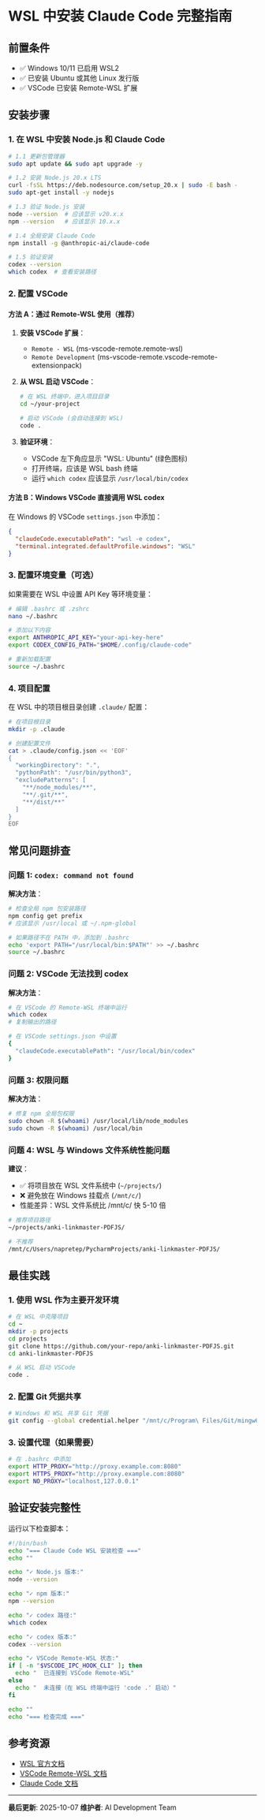 # WSL 中安装 Claude Code 完整指南

## 前置条件

- ✅ Windows 10/11 已启用 WSL2
- ✅ 已安装 Ubuntu 或其他 Linux 发行版
- ✅ VSCode 已安装 Remote-WSL 扩展

## 安装步骤

### 1. 在 WSL 中安装 Node.js 和 Claude Code

```bash
# 1.1 更新包管理器
sudo apt update && sudo apt upgrade -y

# 1.2 安装 Node.js 20.x LTS
curl -fsSL https://deb.nodesource.com/setup_20.x | sudo -E bash -
sudo apt-get install -y nodejs

# 1.3 验证 Node.js 安装
node --version  # 应该显示 v20.x.x
npm --version   # 应该显示 10.x.x

# 1.4 全局安装 Claude Code
npm install -g @anthropic-ai/claude-code

# 1.5 验证安装
codex --version
which codex  # 查看安装路径
```

### 2. 配置 VSCode

#### 方法 A：通过 Remote-WSL 使用（推荐）

1. **安装 VSCode 扩展**：
   - `Remote - WSL` (ms-vscode-remote.remote-wsl)
   - `Remote Development` (ms-vscode-remote.vscode-remote-extensionpack)

2. **从 WSL 启动 VSCode**：
   ```bash
   # 在 WSL 终端中，进入项目目录
   cd ~/your-project

   # 启动 VSCode (会自动连接到 WSL)
   code .
   ```

3. **验证环境**：
   - VSCode 左下角应显示 "WSL: Ubuntu" (绿色图标)
   - 打开终端，应该是 WSL bash 终端
   - 运行 `which codex` 应该显示 `/usr/local/bin/codex`

#### 方法 B：Windows VSCode 直接调用 WSL codex

在 Windows 的 VSCode `settings.json` 中添加：

```json
{
  "claudeCode.executablePath": "wsl -e codex",
  "terminal.integrated.defaultProfile.windows": "WSL"
}
```

### 3. 配置环境变量（可选）

如果需要在 WSL 中设置 API Key 等环境变量：

```bash
# 编辑 .bashrc 或 .zshrc
nano ~/.bashrc

# 添加以下内容
export ANTHROPIC_API_KEY="your-api-key-here"
export CODEX_CONFIG_PATH="$HOME/.config/claude-code"

# 重新加载配置
source ~/.bashrc
```

### 4. 项目配置

在 WSL 中的项目根目录创建 `.claude/` 配置：

```bash
# 在项目根目录
mkdir -p .claude

# 创建配置文件
cat > .claude/config.json << 'EOF'
{
  "workingDirectory": ".",
  "pythonPath": "/usr/bin/python3",
  "excludePatterns": [
    "**/node_modules/**",
    "**/.git/**",
    "**/dist/**"
  ]
}
EOF
```

## 常见问题排查

### 问题 1: `codex: command not found`

**解决方法**：
```bash
# 检查全局 npm 包安装路径
npm config get prefix
# 应该显示 /usr/local 或 ~/.npm-global

# 如果路径不在 PATH 中，添加到 .bashrc
echo 'export PATH="/usr/local/bin:$PATH"' >> ~/.bashrc
source ~/.bashrc
```

### 问题 2: VSCode 无法找到 codex

**解决方法**：
```bash
# 在 VSCode 的 Remote-WSL 终端中运行
which codex
# 复制输出的路径

# 在 VSCode settings.json 中设置
{
  "claudeCode.executablePath": "/usr/local/bin/codex"
}
```

### 问题 3: 权限问题

**解决方法**：
```bash
# 修复 npm 全局包权限
sudo chown -R $(whoami) /usr/local/lib/node_modules
sudo chown -R $(whoami) /usr/local/bin
```

### 问题 4: WSL 与 Windows 文件系统性能问题

**建议**：
- ✅ 将项目放在 WSL 文件系统中 (`~/projects/`)
- ❌ 避免放在 Windows 挂载点 (`/mnt/c/`)
- 性能差异：WSL 文件系统比 /mnt/c/ 快 5-10 倍

```bash
# 推荐项目路径
~/projects/anki-linkmaster-PDFJS/

# 不推荐
/mnt/c/Users/napretep/PycharmProjects/anki-linkmaster-PDFJS/
```

## 最佳实践

### 1. 使用 WSL 作为主要开发环境

```bash
# 在 WSL 中克隆项目
cd ~
mkdir -p projects
cd projects
git clone https://github.com/your-repo/anki-linkmaster-PDFJS.git
cd anki-linkmaster-PDFJS

# 从 WSL 启动 VSCode
code .
```

### 2. 配置 Git 凭据共享

```bash
# Windows 和 WSL 共享 Git 凭据
git config --global credential.helper "/mnt/c/Program\ Files/Git/mingw64/bin/git-credential-manager.exe"
```

### 3. 设置代理（如果需要）

```bash
# 在 .bashrc 中添加
export HTTP_PROXY="http://proxy.example.com:8080"
export HTTPS_PROXY="http://proxy.example.com:8080"
export NO_PROXY="localhost,127.0.0.1"
```

## 验证安装完整性

运行以下检查脚本：

```bash
#!/bin/bash
echo "=== Claude Code WSL 安装检查 ==="
echo ""

echo "✓ Node.js 版本:"
node --version

echo "✓ npm 版本:"
npm --version

echo "✓ codex 路径:"
which codex

echo "✓ codex 版本:"
codex --version

echo "✓ VSCode Remote-WSL 状态:"
if [ -n "$VSCODE_IPC_HOOK_CLI" ]; then
  echo "  已连接到 VSCode Remote-WSL"
else
  echo "  未连接（在 WSL 终端中运行 'code .' 启动）"
fi

echo ""
echo "=== 检查完成 ==="
```

## 参考资源

- [WSL 官方文档](https://learn.microsoft.com/en-us/windows/wsl/)
- [VSCode Remote-WSL 文档](https://code.visualstudio.com/docs/remote/wsl)
- [Claude Code 文档](https://docs.claude.com/en/docs/claude-code)

---

**最后更新**: 2025-10-07
**维护者**: AI Development Team

